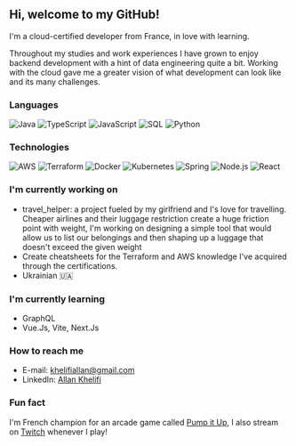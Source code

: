 ## Hi, welcome to my GitHub!

I'm a cloud-certified developer from France, in love with learning.

Throughout my studies and work experiences I have grown to enjoy backend development with a hint of data engineering quite a bit. Working with the cloud gave me a greater vision of what development can look like and its many challenges.

### Languages

![Java](https://img.shields.io/badge/-Java-000?&logo=Java&logoColor=007396)
![TypeScript](https://img.shields.io/badge/-TypeScript-000?&logo=TypeScript)
![JavaScript](https://img.shields.io/badge/-JavaScript-000?&logo=JavaScript)
![SQL](https://img.shields.io/badge/-SQL-000?&logo=MySQL)
![Python](https://img.shields.io/badge/-Python-000?&logo=Python)

### Technologies

![AWS](https://img.shields.io/badge/-AWS-000?&logo=Amazon-AWS&logoColor=F90)
![Terraform](https://img.shields.io/badge/Terraform-000?style=flat&logo=terraform)
![Docker](https://img.shields.io/badge/-Docker-000?&logo=Docker)
![Kubernetes](https://img.shields.io/badge/-Kubernetes-000?&logo=Kubernetes)
![Spring](https://img.shields.io/badge/-Spring-000?&logo=Spring)
![Node.js](https://img.shields.io/badge/-Node.js-000?&logo=node.js)
![React](https://img.shields.io/badge/-React-000?&logo=React)

### I'm currently working on

- travel_helper: a project fueled by my girlfriend and I's love for travelling. Cheaper airlines and their luggage restriction create a huge friction point with weight, I'm working on designing a simple tool that would allow us to list our belongings and then shaping up a luggage that doesn't exceed the given weight
- Create cheatsheets for the Terraform and AWS knowledge I've acquired through the certifications.
- Ukrainian 🇺🇦

### I'm currently learning

- GraphQL
- Vue.Js, Vite, Next.Js

### How to reach me

- E-mail: khelifiallan@gmail.com
- LinkedIn: [Allan Khelifi](https://www.linkedin.com/in/allan-khelifi/)

### Fun fact

I'm French champion for an arcade game called [Pump it Up](https://www.youtube.com/watch?v=YItrK-GbTJY), I also stream on [Twitch](https://twitch.tv/pearly2) whenever I play!

<!--
**illuminoir/illuminoir** is a ✨ _special_ ✨ repository because its `README.md` (this file) appears on your GitHub profile.

Here are some ideas to get you started:

- 🔭 I’m currently working on ...
- 🌱 I’m currently learning ...
- 👯 I’m looking to collaborate on ...
- 🤔 I’m looking for help with ...
- 💬 Ask me about ...
- 📫 How to reach me: ...
- 😄 Pronouns: ...
- ⚡ Fun fact: ...
-->
